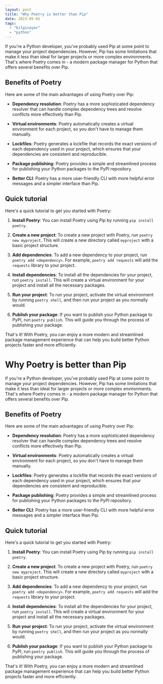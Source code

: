 ```yaml
---
layout: post
title: "Why Poetry is better than Pip"
date: 2023-05-01
tags: 
  - "bilgisayar"
  - "python"
---
```


If you're a Python developer, you've probably used Pip at some point to manage your project dependencies. However, Pip has some limitations that make it less than ideal for larger projects or more complex environments. That's where Poetry comes in - a modern package manager for Python that offers several benefits over Pip.

## Benefits of Poetry

Here are some of the main advantages of using Poetry over Pip:

- **Dependency resolution**: Poetry has a more sophisticated dependency resolver that can handle complex dependency trees and resolve conflicts more effectively than Pip.

- **Virtual environments**: Poetry automatically creates a virtual environment for each project, so you don't have to manage them manually.

- **Lockfiles**: Poetry generates a lockfile that records the exact versions of each dependency used in your project, which ensures that your dependencies are consistent and reproducible.

- **Package publishing**: Poetry provides a simple and streamlined process for publishing your Python packages to the PyPI repository.

- **Better CLI**: Poetry has a more user-friendly CLI with more helpful error messages and a simpler interface than Pip.

## Quick tutorial

Here's a quick tutorial to get you started with Poetry:

1. **Install Poetry**: You can install Poetry using Pip by running `pip install poetry`.

3. **Create a new project**: To create a new project with Poetry, run `poetry new myproject`. This will create a new directory called `myproject` with a basic project structure.

5. **Add dependencies**: To add a new dependency to your project, run `poetry add <dependency>`. For example, `poetry add requests` will add the `requests` library to your project.

7. **Install dependencies**: To install all the dependencies for your project, run `poetry install`. This will create a virtual environment for your project and install all the necessary packages.

9. **Run your project**: To run your project, activate the virtual environment by running `poetry shell`, and then run your project as you normally would.

11. **Publish your package**: If you want to publish your Python package to PyPI, run `poetry publish`. This will guide you through the process of publishing your package.

That's it! With Poetry, you can enjoy a more modern and streamlined package management experience that can help you build better Python projects faster and more efficiently.

# Why Poetry is better than Pip

If you're a Python developer, you've probably used Pip at some point to manage your project dependencies. However, Pip has some limitations that make it less than ideal for larger projects or more complex environments. That's where Poetry comes in - a modern package manager for Python that offers several benefits over Pip.

## Benefits of Poetry

Here are some of the main advantages of using Poetry over Pip:

- **Dependency resolution**: Poetry has a more sophisticated dependency resolver that can handle complex dependency trees and resolve conflicts more effectively than Pip.

- **Virtual environments**: Poetry automatically creates a virtual environment for each project, so you don't have to manage them manually.

- **Lockfiles**: Poetry generates a lockfile that records the exact versions of each dependency used in your project, which ensures that your dependencies are consistent and reproducible.

- **Package publishing**: Poetry provides a simple and streamlined process for publishing your Python packages to the PyPI repository.

- **Better CLI**: Poetry has a more user-friendly CLI with more helpful error messages and a simpler interface than Pip.

## Quick tutorial

Here's a quick tutorial to get you started with Poetry:

1. **Install Poetry**: You can install Poetry using Pip by running `pip install poetry`.

3. **Create a new project**: To create a new project with Poetry, run `poetry new myproject`. This will create a new directory called `myproject` with a basic project structure.

5. **Add dependencies**: To add a new dependency to your project, run `poetry add <dependency>`. For example, `poetry add requests` will add the `requests` library to your project.

7. **Install dependencies**: To install all the dependencies for your project, run `poetry install`. This will create a virtual environment for your project and install all the necessary packages.

9. **Run your project**: To run your project, activate the virtual environment by running `poetry shell`, and then run your project as you normally would.

11. **Publish your package**: If you want to publish your Python package to PyPI, run `poetry publish`. This will guide you through the process of publishing your package.

That's it! With Poetry, you can enjoy a more modern and streamlined package management experience that can help you build better Python projects faster and more efficiently.
